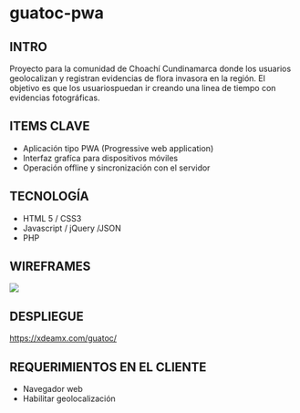 # guatoc-pwa

<h2>INTRO</h2>
Proyecto para la comunidad de Choachí Cundinamarca donde los usuarios geolocalizan y registran evidencias de flora invasora en la región. El objetivo es que los usuariospuedan ir creando una linea de tiempo con evidencias fotográficas.

<h2>ITEMS CLAVE</h2>
<ul>
  <li>Aplicación tipo PWA (Progressive web application)</li>
  <li>Interfaz grafíca para dispositivos móviles</li>
  <li>Operación offline y sincronización con el servidor</li>
</ul>

<h2>TECNOLOGÍA</h2>
<ul>
  <li>HTML 5 / CSS3 </li>
  <li>Javascript / jQuery /JSON</li>
  <li>PHP</li>
</ul>
<h2>WIREFRAMES</h2>

<img src="https://xdeamx.com/guatoc/Wireframes.png">


<h2>DESPLIEGUE</h2>
<a href="https://xdeamx.com/guatoc/" target="_blank">https://xdeamx.com/guatoc/</a>

<h2>REQUERIMIENTOS EN EL CLIENTE</h2>
<ul>
  <li>Navegador web </li>
  <li>Habilitar geolocalización</li>
</ul>
